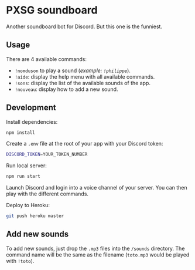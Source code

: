 # PXSG soundboard

Another soundboard bot for Discord. But this one is the funniest.

## Usage

There are 4 available commands:
- `!nomduson` to play a sound (*example: `!philippe`*).
- `!aide`: display the help menu with all available commands.
- `!sons`: display the list of the available sounds of the app.
- `!nouveau`: display how to add a new sound.

## Development

Install dependencies:
```sh
npm install
```

Create a `.env` file at the root of your app with your Discord token:
```sh
DISCORD_TOKEN=YOUR_TOKEN_NUMBER
```

Run local server:
```sh
npm run start
```

Launch Discord and login into a voice channel of your server. You can then play with the different commands.

Deploy to Heroku:
```sh
git push heroku master
```

## Add new sounds

To add new sounds, just drop the `.mp3` files into the `/sounds` directory. The command name will be the same as the filename (`toto.mp3` would be played with `!toto`).
